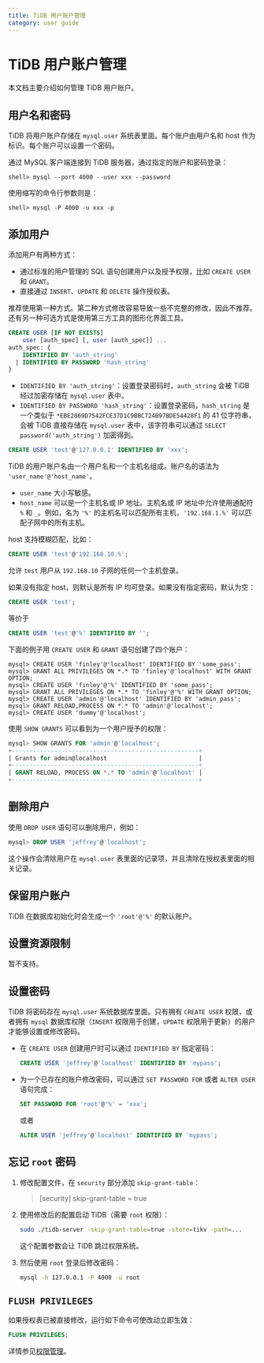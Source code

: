 ```yaml
---
title: TiDB 用户账户管理
category: user guide
---
```


# TiDB 用户账户管理

本文档主要介绍如何管理 TiDB 用户账户。

## 用户名和密码

TiDB 将用户账户存储在 `mysql.user` 系统表里面。每个账户由用户名和 host 作为标识。每个账户可以设置一个密码。

通过 MySQL 客户端连接到 TiDB 服务器，通过指定的账户和密码登录：

```
shell> mysql --port 4000 --user xxx --password
```

使用缩写的命令行参数则是：

```
shell> mysql -P 4000 -u xxx -p
```

## 添加用户

添加用户有两种方式：

* 通过标准的用户管理的 SQL 语句创建用户以及授予权限，比如 `CREATE USER` 和 `GRANT`。
* 直接通过 `INSERT`、`UPDATE` 和 `DELETE` 操作授权表。

推荐使用第一种方式。第二种方式修改容易导致一些不完整的修改，因此不推荐。还有另一种可选方式是使用第三方工具的图形化界面工具。

```sql
CREATE USER [IF NOT EXISTS]
    user [auth_spec] [, user [auth_spec]] ...
auth_spec: {
    IDENTIFIED BY 'auth_string'
  | IDENTIFIED BY PASSWORD 'hash_string'
}
```

* `IDENTIFIED BY 'auth_string'`：设置登录密码时，`auth_string` 会被 TiDB 经过加密存储在 `mysql.user` 表中。
* `IDENTIFIED BY PASSWORD 'hash_string'`：设置登录密码，`hash_string` 是一个类似于 `*EBE2869D7542FCE37D1C9BBC724B97BDE54428F1` 的 41 位字符串，会被 TiDB 直接存储在 `mysql.user` 表中，该字符串可以通过 `SELECT password('auth_string')` 加密得到。

```sql
CREATE USER 'test'@'127.0.0.1' IDENTIFIED BY 'xxx';
```

TiDB 的用户账户名由一个用户名和一个主机名组成。账户名的语法为 `'user_name'@'host_name'`。

- `user_name` 大小写敏感。
- `host_name` 可以是一个主机名或 IP 地址。主机名或 IP 地址中允许使用通配符 `%` 和 `_`。例如，名为 `'%'` 的主机名可以匹配所有主机，`'192.168.1.%'` 可以匹配子网中的所有主机。

host 支持模糊匹配，比如：

```sql
CREATE USER 'test'@'192.168.10.%';
```

允许 `test` 用户从 `192.168.10` 子网的任何一个主机登录。

如果没有指定 host，则默认是所有 IP 均可登录。如果没有指定密码，默认为空：

```sql
CREATE USER 'test';
```

等价于

```sql
CREATE USER 'test'@'%' IDENTIFIED BY '';
```

下面的例子用 `CREATE USER` 和 `GRANT` 语句创建了四个账户：

```
mysql> CREATE USER 'finley'@'localhost' IDENTIFIED BY 'some_pass';
mysql> GRANT ALL PRIVILEGES ON *.* TO 'finley'@'localhost' WITH GRANT OPTION;
mysql> CREATE USER 'finley'@'%' IDENTIFIED BY 'some_pass';
mysql> GRANT ALL PRIVILEGES ON *.* TO 'finley'@'%' WITH GRANT OPTION;
mysql> CREATE USER 'admin'@'localhost' IDENTIFIED BY 'admin_pass';
mysql> GRANT RELOAD,PROCESS ON *.* TO 'admin'@'localhost';
mysql> CREATE USER 'dummy'@'localhost';
```

使用 `SHOW GRANTS` 可以看到为一个用户授予的权限：

```sql
mysql> SHOW GRANTS FOR 'admin'@'localhost';
+-----------------------------------------------------+
| Grants for admin@localhost                          |
+-----------------------------------------------------+
| GRANT RELOAD, PROCESS ON *.* TO 'admin'@'localhost' |
+-----------------------------------------------------+
```

## 删除用户

使用 `DROP USER` 语句可以删除用户，例如：

```sql
mysql> DROP USER 'jeffrey'@'localhost';
```

这个操作会清除用户在 `mysql.user` 表里面的记录项，并且清除在授权表里面的相关记录。

## 保留用户账户

TiDB 在数据库初始化时会生成一个 `'root'@'%'` 的默认账户。

## 设置资源限制

暂不支持。

## 设置密码

TiDB 将密码存在 `mysql.user` 系统数据库里面。只有拥有 `CREATE USER` 权限，或者拥有 `mysql` 数据库权限（`INSERT` 权限用于创建，`UPDATE` 权限用于更新）的用户才能够设置或修改密码。

- 在 `CREATE USER` 创建用户时可以通过 `IDENTIFIED BY` 指定密码：

    ```sql
    CREATE USER 'jeffrey'@'localhost' IDENTIFIED BY 'mypass';
    ```

- 为一个已存在的账户修改密码，可以通过 `SET PASSWORD FOR` 或者 `ALTER USER` 语句完成：

    ```sql
    SET PASSWORD FOR 'root'@'%' = 'xxx';
    ```

    或者

    ```sql
    ALTER USER 'jeffrey'@'localhost' IDENTIFIED BY 'mypass';
    ```

## 忘记 `root` 密码

1. 修改配置文件，在 `security` 部分添加 `skip-grant-table`：

    > [security]
    > skip-grant-table = true

2. 使用修改后的配置启动 TiDB（需要 `root` 权限）：

    ```bash
    sudo ./tidb-server -skip-grant-table=true -store=tikv -path=...
    ```

    这个配置参数会让 TiDB 跳过权限系统。

3. 然后使用 `root` 登录后修改密码：

    ```bash
    mysql -h 127.0.0.1 -P 4000 -u root
    ```

## `FLUSH PRIVILEGES` 

如果授权表已被直接修改，运行如下命令可使改动立即生效：

```sql
FLUSH PRIVILEGES;
```

详情参见[权限管理](../sql/privilege.md)。
